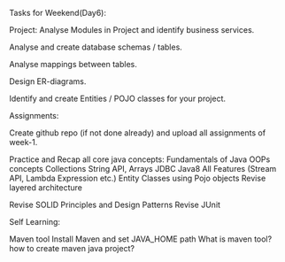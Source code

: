 Tasks for Weekend(Day6):

Project:
Analyse Modules in Project and identify business services.

Analyse and create database schemas / tables.

Analyse mappings between tables.

Design ER-diagrams.

Identify and create Entities / POJO classes for your project.

Assignments:

Create github repo (if not done already) and upload all assignments of week-1.

Practice and Recap all core java concepts:
Fundamentals of Java
OOPs concepts
Collections
String API, Arrays
JDBC
Java8 All Features (Stream API, Lambda Expression etc.)
Entity Classes using Pojo objects
Revise layered architecture

Revise SOLID Principles and Design Patterns
Revise JUnit

Self Learning:

Maven tool
Install Maven and set JAVA_HOME path
What is maven tool?
how to create maven java project?